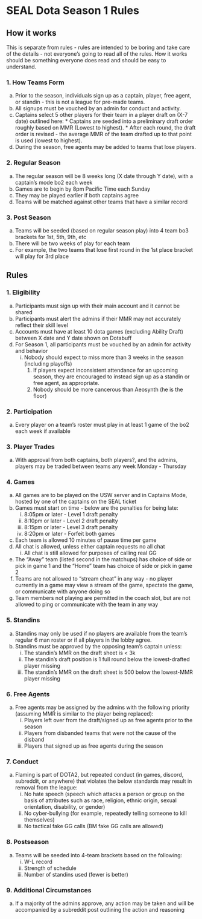 # SEAL Dota Season 1 Rules

## How it works

This is separate from rules - rules are intended to be boring and take care of the details - not everyone’s going to read all of the rules. How it works should be something everyone does read and should be easy to understand.

### 1. How Teams Form

* Prior to the season, individuals sign up as a captain, player, free agent, or standin - this is not a league for pre-made teams.
* All signups must be vouched by an admin for conduct and activity.
* Captains select 5 other players for their team in a player draft on (X-7 date) outlined here:
		* Captains are seeded into a preliminary draft order roughly based on MMR (Lowest to highest).
		* After each round, the draft order is revised - the average MMR of the team drafted up to that point is used (lowest to highest).
* During the season, free agents may be added to teams that lose players.

### 2. Regular Season

* The regular season will be 8 weeks long (X date through Y date), with a captain’s mode bo2 each week
* Games are to begin by 8pm Pacific Time each Sunday
* They may be played earlier if both captains agree
* Teams will be matched against other teams that have a similar record

### 3. Post Season

* Teams will be seeded (based on regular season play) into 4 team bo3 brackets for 1st, 5th, 9th, etc
* There will be two weeks of play for each team
* For example, the two teams that lose first round in the 1st place bracket will play for 3rd place

## Rules

### 1. Eligibility

* Participants must sign up with their main account and it cannot be shared
* Participants must alert the admins if their MMR may not accurately reflect their skill level
* Accounts must have at least 10 dota games (excluding Ability Draft) between X date and Y date shown on Dotabuff
* For Season 1, all participants must be vouched by an admin for activity and behavior
	* Nobody should expect to miss more than 3 weeks in the season (including playoffs)
		1. If players expect inconsistent attendance for an upcoming season, they are encouraged to instead sign up as a standin or free agent, as appropriate.
		2. Nobody should be more cancerous than Aeosynth (he is the floor)

### 2. Participation

* Every player on a team’s roster must play in at least 1 game of the bo2 each week if available

### 3. Player Trades

* With approval from both captains, both players?, and the admins, players may be traded between teams any week Monday - Thursday

### 4. Games

* All games are to be played on the USW server and in Captains Mode, hosted by one of the captains on the SEAL ticket
* Games must start on time - below are the penalties for being late:
	* 8:05pm or later - Level 1 draft penalty
	* 8:10pm or later - Level 2 draft penalty
	* 8:15pm or later - Level 3 draft penalty
	* 8:20pm or later - Forfeit both games
* Each team is allowed 10 minutes of pause time per game
* All chat is allowed, unless either captain requests no all chat
	* All chat is still allowed for purposes of calling real GG
* The “Away” team (listed second in the matchups) has choice of side or pick in game 1 and the “Home” team has choice of side or pick in game 2
* Teams are not allowed to “stream cheat” in any way - no player currently in a game may view a stream of the game, spectate the game, or communicate with anyone doing so
* Team members not playing are permitted in the coach slot, but are not allowed to ping or communicate with the team in any way

### 5. Standins

* Standins may only be used if no players are available from the team’s regular 6 man roster or if all players in the lobby agree.
* Standins must be approved by the opposing team’s captain unless:
	* The standin’s MMR on the draft sheet is < 3k
	* The standin’s draft position is 1 full round below the lowest-drafted player missing
	* The standin’s MMR on the draft sheet is 500 below the lowest-MMR player missing

### 6. Free Agents

* Free agents may be assigned by the admins with the following priority (assuming MMR is similar to the player being replaced):
	* Players left over from the draft/signed up as free agents prior to the season
	* Players from disbanded teams that were not the cause of the disband
	* Players that signed up as free agents during the season
### 7. Conduct

* Flaming is part of DOTA2, but repeated conduct (in games, discord, subreddit, or anywhere) that violates the below standards may result in removal from the league:
	* No hate speech (speech which attacks a person or group on the basis of attributes such as race, religion, ethnic origin, sexual orientation, disability, or gender)
	* No cyber-bullying (for example, repeatedly telling someone to kill themselves)
	* No tactical fake GG calls (BM fake GG calls are allowed)

### 8. Postseason
* Teams will be seeded into 4-team brackets based on the following:
	* W-L record
	* Strength of schedule
	* Number of standins used (fewer is better)

### 9. Additional Circumstances
* If a majority of the admins approve, any action may be taken and will be accompanied by a subreddit post outlining the action and reasoning
	
<style type="text/css">
    ul { list-style-type: lower-alpha; }
    ul ul { list-style-type: lower-roman; }
    ul ul ul { list-style-type: upper-alpha; }
</style>
